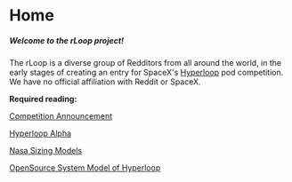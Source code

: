 # Home
##### Welcome to the rLoop project!

The rLoop is a diverse group of Redditors from all around the world, in the early stages of creating an entry for SpaceX's [Hyperloop](https://en.wikipedia.org/wiki/Hyperloop) pod competition. We have no official affiliation with Reddit or SpaceX. 

**Required reading:**

[Competition Announcement](http://www.scribd.com/doc/268738148/Spacex-Hyperloop-Pod-Competition)

[Hyperloop Alpha](http://www.spacex.com/sites/spacex/files/hyperloop_alpha.pdf)

[Nasa Sizing Models](https://mdao.grc.nasa.gov/publications/AIAA-2015-1587.pdf)

[OpenSource System Model of Hyperloop](https://github.com/OpenMDAO-Plugins/Hyperloop)

